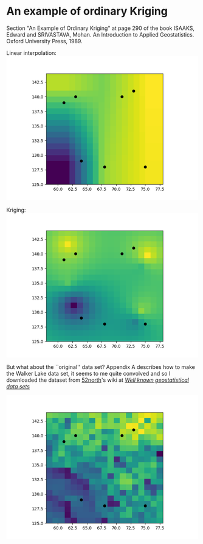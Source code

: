 # An example of ordinary Kriging
Section "An Example of Ordinary Kriging" at page 290 of the book ISAAKS, Edward and SRIVASTAVA, Mohan. An Introduction to Applied Geostatistics. Oxford University Press, 1989.

Linear interpolation:
![](kriging-Figure_1.png)

Kriging:
![](kriging-Figure_2.png)

But what about the ``original'' data set?
Appendix A describes how to make the  Walker Lake data set, it seems to me quite convolved and so I downloaded the dataset from [52north](https://52north.org/)'s wiki at [*Well known geostatistical data sets*](https://wiki.52north.org/AI_GEOSTATS/AI_GEOSTATSData)

![](kriging-Figure_3.png)